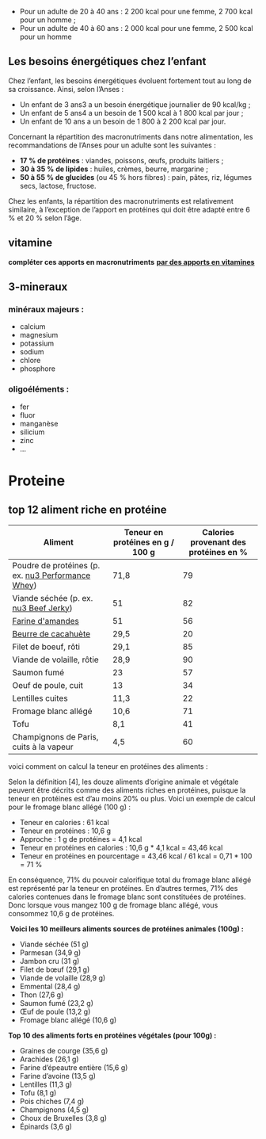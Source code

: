 
- Pour un adulte de 20 à 40 ans : 2 200 kcal pour une femme, 2 700 kcal pour un homme ;
- Pour un adulte de 40 à 60 ans : 2 000 kcal pour une femme, 2 500 kcal pour un homme

## Les besoins énergétiques chez l’enfant 

Chez l’enfant, les besoins énergétiques évoluent fortement tout au long de sa croissance. Ainsi, selon l’Anses :

- Un enfant de 3 ans3 a un besoin énergétique journalier de 90 kcal/kg ;
- Un enfant de 5 ans4 a un besoin de 1 500 kcal à 1 800 kcal par jour ;
- Un enfant de 10 ans a un besoin de 1 800 à 2 200 kcal par jour.

Concernant la répartition des macronutriments dans notre alimentation, les recommandations de l’Anses pour un adulte sont les suivantes :

- **17 % de protéines** : viandes, poissons, œufs, produits laitiers ;
- **30 à 35 % de lipides** : huiles, crèmes, beurre, margarine ;
- **50 à 55 % de glucides** (ou 45 % hors fibres) : pain, pâtes, riz, légumes secs, lactose, fructose.

Chez les enfants, la répartition des macronutriments est relativement similaire, à l’exception de l’apport en protéines qui doit être adapté entre 6 % et 20 % selon l’âge.

## vitamine 
**compléter ces apports en macronutriments** [**par des apports en vitamines**](https://www.beroccagamme.fr/vitaminesetmineraux/manque)

## 3-mineraux

### minéraux majeurs  : 
- calcium 
- magnesium 
- potassium 
- sodium 
- chlore 
- phosphore 

### oligoéléments : 
- fer
- fluor
- manganèse
- silicium
- zinc 
- ...
# Proteine 

## top 12 aliment riche en protéine 

|Aliment|Teneur en protéines en g / 100 g|Calories provenant des protéines en %|
|---|---|---|
|Poudre de protéines (p. ex. [nu3 Performance Whey](https://www.nu3.fr/products/nu3-performance-whey-proteine?variant=36500496842824))|71,8|79|
|Viande séchée (p. ex. [nu3 Beef Jerky](https://www.nu3.fr/products/nu3-beef-jerky?variant=31573421162568))|51|82|
|[Farine d'amandes](https://www.nu3.fr/products/nu3-farine-amande-bio)|51|56|
|[Beurre de cacahuète](https://www.nu3.fr/products/nu3-beurre-de-cacahuete?variant=31749792170056)|29,5|20|
|Filet de boeuf, rôti|29,1|85|
|Viande de volaille, rôtie|28,9|90|
|Saumon fumé|23|57|
|Oeuf de poule, cuit|13|34|
|Lentilles cuites|11,3|22|
|Fromage blanc allégé|10,6|71|
|Tofu|8,1|41|
|Champignons de Paris, cuits à la vapeur|4,5|60|

voici comment on calcul la teneur en protéines des aliments : 

Selon la définition [4], les douze aliments d’origine animale et végétale peuvent être décrits comme des aliments riches en protéines, puisque la teneur en protéines est d’au moins 20% ou plus. Voici un exemple de calcul pour le fromage blanc allégé (100 g) :

- Teneur en calories : 61 kcal
- Teneur en protéines : 10,6 g
- Approche : 1 g de protéines = 4,1 kcal
- Teneur en protéines en calories : 10,6 g * 4,1 kcal = 43,46 kcal
- Teneur en protéines en pourcentage = 43,46 kcal / 61 kcal = 0,71 * 100 = 71 %

En conséquence, 71% du pouvoir calorifique total du fromage blanc allégé est représenté par la teneur en protéines. En d’autres termes, 71% des calories contenues dans le fromage blanc sont constituées de protéines. Donc lorsque vous mangez 100 g de fromage blanc allégé, vous consommez 10,6 g de protéines.

 **Voici les 10 meilleurs aliments sources de protéines animales (100g) :**  

- Viande séchée (51 g)
- Parmesan (34,9 g)
- Jambon cru (31 g)
- Filet de bœuf (29,1 g)
- Viande de volaille (28,9 g)
- Emmental (28,4 g)
- Thon (27,6 g)
- Saumon fumé (23,2 g)
- Œuf de poule (13,2 g)
- Fromage blanc allégé (10,6 g)


**Top 10 des aliments forts en protéines végétales (pour 100g) :**

- Graines de courge (35,6 g)
- Arachides (26,1 g)
- Farine d’épeautre entière (15,6 g)
- Farine d’avoine (13,5 g)
- Lentilles (11,3 g)
- Tofu (8,1 g)
- Pois chiches (7,4 g)
- Champignons (4,5 g)
- Choux de Bruxelles (3,8 g)
- Épinards (3,6 g)
